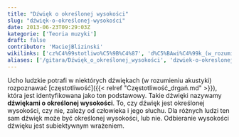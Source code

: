 ```yaml
---
title: "Dźwięk o określonej wysokości"
slug: "dźwięk-o-określonej-wysokości"
date: 2013-06-23T09:29:03Z
kategorie: ['Teoria muzyki']
draft: false
contributor: 'MaciejBlizinski'
wikilinks: ['cz%C4%99stotliwo%C5%9B%C4%87', 'd%C5%BAwi%C4%99k_(w_rozumieniu_akustyki)']
aliases: ['/gitara/Dźwięk_o_określonej_wysokości', 'dzwiek-o-okreslonej-wysokosci']
---
```

Ucho ludzkie potrafi w niektórych dźwiękach (w rozumieniu
akustyki)<!-- link nie odnosił się do niczego: 'Dźwięk o określonej wysokości' ('content/książka/Dźwięk_o_określonej_wysokości.md') links to 'dźwięk_\\(w_rozumieniu_akustyki\\)' ('content/książka/dźwięk_\\(w_rozumieniu_akustyki\\).md') and that does not exist --> rozpoznawać
[częstotliwość]({{< relref "Częstotliwość_drgań.md" >}}), która jest identyfikowana
jako ton podstawowy. Takie dźwięki nazywamy **dźwiękami o określonej
wysokości**. To, czy dźwięk jest określonej wysokości, czy nie, zależy
od człowieka i jego słuchu. Dla różnych ludzi ten sam dźwięk może być
określonej wysokości, lub nie. Odbieranie wysokości dźwięku jest
subiektywnym wrażeniem.

